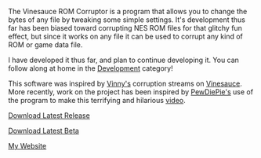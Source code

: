 The Vinesauce ROM Corruptor is a program that allows you to change the bytes of any file by tweaking some simple settings.
It's development thus far has been biased toward corrupting NES ROM files for that glitchy fun effect, but since it works on any file it can be used to corrupt any kind of ROM or game data file.

I have developed it thus far, and plan to continue developing it.
You can follow along at home in the [Development](http://corruptedbytes.com/category/development/) category!

This software was inspired by [Vinny's](http://www.twitch.tv/vinesauce) corruption streams on [Vinesauce](http://vinesauce.com/).
More recently, work on the project has been inspired by [PewDiePie's](http://www.youtube.com/user/PewDiePie) use of the program to make this terrifying and hilarious [video](http://www.youtube.com/watch?v=n648c_beeRI).

[Download Latest Release](http://github.com/Rikerz/VRC/raw/master/bin/Vinesauce%20ROM%20Corruptor%20v1.1.0.zip)

[Download Latest Beta](http://github.com/Rikerz/VRC/raw/master/bin/Vinesauce%20ROM%20Corruptor%20v1.2.1%20\(Beta\).zip)

[My Website](http://corruptedbytes.com)

